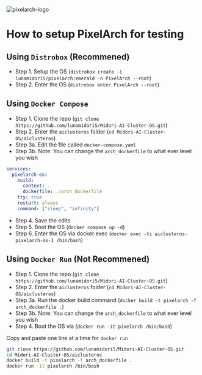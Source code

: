 ![pixelarch-logo](https://tea-cup.midori-ai.xyz/download/pixalarch-banner.png)

# How to setup PixelArch for testing

## Using `Distrobox` (Recommened)
- Step 1. Setup the OS (`distrobox create -i lunamidori5/pixelarch:emerald -n PixelArch --root`)
- Step 2. Enter the OS (`distrobox enter PixelArch --root`)

## Using `Docker Compose`

- Step 1. Clone the repo (`git clone https://github.com/lunamidori5/Midori-AI-Cluster-OS.git`)
- Step 2. Enter the ``aiclusteros`` folder (`cd Midori-AI-Cluster-OS/aiclusteros`)
- Step 3a. Edit the file called `docker-compose.yaml`
- Step 3b. Note: You can change the `arch_dockerfile` to what ever level you wish

```yaml
services:
  pixelarch-os:
    build:
      context: .
      dockerfile: ./arch_dockerfile
    tty: true
    restart: always
    command: ["sleep", "infinity"]
```

- Step 4. Save the edits
- Step 5. Boot the OS (``docker compose up -d``)
- Step 6. Enter the OS via docker exec (`docker exec -ti aiclusteros-pixelarch-os-1 /bin/bash`)

## Using `Docker Run` (Not Recommened)

- Step 1. Clone the repo (`git clone https://github.com/lunamidori5/Midori-AI-Cluster-OS.git`)
- Step 2. Enter the ``aiclusteros`` folder (`cd Midori-AI-Cluster-OS/aiclusteros`)
- Step 3a. Run the docker build command (`docker build -t pixelarch -f arch_dockerfile .`)
- Step 3b. Note: You can change the `arch_dockerfile` to what ever level you wish
- Step 4. Boot the OS via (`docker run -it pixelarch /bin/bash`)

Copy and paste one line at a time for `docker run`
```bash
git clone https://github.com/lunamidori5/Midori-AI-Cluster-OS.git
cd Midori-AI-Cluster-OS/aiclusteros
docker build -t pixelarch -f arch_dockerfile .
docker run -it pixelarch /bin/bash
```